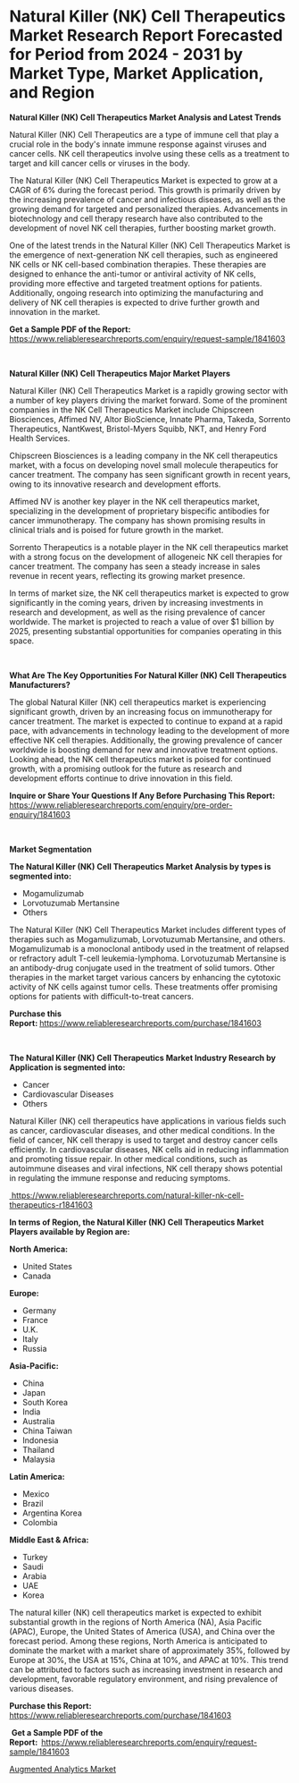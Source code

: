 <p><h1>Natural Killer (NK) Cell Therapeutics Market Research Report Forecasted for Period from 2024 -  2031 by Market Type, Market Application, and Region</h1></p><p><strong>Natural Killer (NK) Cell Therapeutics Market Analysis and Latest Trends</strong></p>
<p><p>Natural Killer (NK) Cell Therapeutics are a type of immune cell that play a crucial role in the body's innate immune response against viruses and cancer cells. NK cell therapeutics involve using these cells as a treatment to target and kill cancer cells or viruses in the body.</p><p>The Natural Killer (NK) Cell Therapeutics Market is expected to grow at a CAGR of 6% during the forecast period. This growth is primarily driven by the increasing prevalence of cancer and infectious diseases, as well as the growing demand for targeted and personalized therapies. Advancements in biotechnology and cell therapy research have also contributed to the development of novel NK cell therapies, further boosting market growth.</p><p>One of the latest trends in the Natural Killer (NK) Cell Therapeutics Market is the emergence of next-generation NK cell therapies, such as engineered NK cells or NK cell-based combination therapies. These therapies are designed to enhance the anti-tumor or antiviral activity of NK cells, providing more effective and targeted treatment options for patients. Additionally, ongoing research into optimizing the manufacturing and delivery of NK cell therapies is expected to drive further growth and innovation in the market.</p></p>
<p><strong>Get a Sample PDF of the Report:&nbsp;</strong> <a href="https://www.reliableresearchreports.com/enquiry/request-sample/1841603">https://www.reliableresearchreports.com/enquiry/request-sample/1841603</a></p>
<p>&nbsp;</p>
<p><strong>Natural Killer (NK) Cell Therapeutics Major Market Players</strong></p>
<p><p>Natural Killer (NK) Cell Therapeutics Market is a rapidly growing sector with a number of key players driving the market forward. Some of the prominent companies in the NK Cell Therapeutics Market include Chipscreen Biosciences, Affimed NV, Altor BioScience, Innate Pharma, Takeda, Sorrento Therapeutics, NantKwest, Bristol-Myers Squibb, NKT, and Henry Ford Health Services.</p><p>Chipscreen Biosciences is a leading company in the NK cell therapeutics market, with a focus on developing novel small molecule therapeutics for cancer treatment. The company has seen significant growth in recent years, owing to its innovative research and development efforts.</p><p>Affimed NV is another key player in the NK cell therapeutics market, specializing in the development of proprietary bispecific antibodies for cancer immunotherapy. The company has shown promising results in clinical trials and is poised for future growth in the market.</p><p>Sorrento Therapeutics is a notable player in the NK cell therapeutics market with a strong focus on the development of allogeneic NK cell therapies for cancer treatment. The company has seen a steady increase in sales revenue in recent years, reflecting its growing market presence.</p><p>In terms of market size, the NK cell therapeutics market is expected to grow significantly in the coming years, driven by increasing investments in research and development, as well as the rising prevalence of cancer worldwide. The market is projected to reach a value of over $1 billion by 2025, presenting substantial opportunities for companies operating in this space.</p></p>
<p>&nbsp;</p>
<p><strong>What Are The Key Opportunities For Natural Killer (NK) Cell Therapeutics Manufacturers?</strong></p>
<p><p>The global Natural Killer (NK) cell therapeutics market is experiencing significant growth, driven by an increasing focus on immunotherapy for cancer treatment. The market is expected to continue to expand at a rapid pace, with advancements in technology leading to the development of more effective NK cell therapies. Additionally, the growing prevalence of cancer worldwide is boosting demand for new and innovative treatment options. Looking ahead, the NK cell therapeutics market is poised for continued growth, with a promising outlook for the future as research and development efforts continue to drive innovation in this field.</p></p>
<p><strong>Inquire or Share Your Questions If Any Before Purchasing This Report:</strong> <a href="https://www.reliableresearchreports.com/enquiry/pre-order-enquiry/1841603">https://www.reliableresearchreports.com/enquiry/pre-order-enquiry/1841603</a></p>
<p>&nbsp;</p>
<p><strong>Market Segmentation</strong></p>
<p><strong>The Natural Killer (NK) Cell Therapeutics Market Analysis by types is segmented into:</strong></p>
<p><ul><li>Mogamulizumab</li><li>Lorvotuzumab Mertansine</li><li>Others</li></ul></p>
<p><p>The Natural Killer (NK) Cell Therapeutics Market includes different types of therapies such as Mogamulizumab, Lorvotuzumab Mertansine, and others. Mogamulizumab is a monoclonal antibody used in the treatment of relapsed or refractory adult T-cell leukemia-lymphoma. Lorvotuzumab Mertansine is an antibody-drug conjugate used in the treatment of solid tumors. Other therapies in the market target various cancers by enhancing the cytotoxic activity of NK cells against tumor cells. These treatments offer promising options for patients with difficult-to-treat cancers.</p></p>
<p><strong>Purchase this Report:&nbsp;</strong><a href="https://www.reliableresearchreports.com/purchase/1841603">https://www.reliableresearchreports.com/purchase/1841603</a></p>
<p>&nbsp;</p>
<p><strong>The Natural Killer (NK) Cell Therapeutics Market Industry Research by Application is segmented into:</strong></p>
<p><ul><li>Cancer</li><li>Cardiovascular Diseases</li><li>Others</li></ul></p>
<p><p>Natural Killer (NK) cell therapeutics have applications in various fields such as cancer, cardiovascular diseases, and other medical conditions. In the field of cancer, NK cell therapy is used to target and destroy cancer cells efficiently. In cardiovascular diseases, NK cells aid in reducing inflammation and promoting tissue repair. In other medical conditions, such as autoimmune diseases and viral infections, NK cell therapy shows potential in regulating the immune response and reducing symptoms.</p></p>
<p><a href="https://www.reliableresearchreports.com/natural-killer-nk-cell-therapeutics-r1841603">&nbsp;https://www.reliableresearchreports.com/natural-killer-nk-cell-therapeutics-r1841603</a></p>
<p><strong>In terms of Region, the Natural Killer (NK) Cell Therapeutics Market Players available by Region are:</strong></p>
<p>
    <p> <strong> North America: </strong>
        <ul>
            <li>United States</li>
            <li>Canada</li>
        </ul>
        </p> 
    <p> <strong> Europe: </strong>
        <ul>
            <li>Germany</li>
            <li>France</li>
            <li>U.K.</li>
            <li>Italy</li>
            <li>Russia</li>
        </ul>
        </p> 
    <p> <strong> Asia-Pacific: </strong>
        <ul>
            <li>China</li>
            <li>Japan</li>
            <li>South Korea</li>
            <li>India</li>
            <li>Australia</li>
            <li>China Taiwan</li>
            <li>Indonesia</li>
            <li>Thailand</li>
            <li>Malaysia</li>
        </ul>
        </p> 
    <p> <strong> Latin America: </strong>
        <ul>
            <li>Mexico</li>
            <li>Brazil</li>
            <li>Argentina Korea</li>
            <li>Colombia</li>
        </ul>
        </p> 
    <p> <strong> Middle East & Africa: </strong>
        <ul>
            <li>Turkey</li>
            <li>Saudi</li>
            <li>Arabia</li>
            <li>UAE</li>
            <li>Korea</li>
        </ul>
    </p>
    </p>
<p><p>The natural killer (NK) cell therapeutics market is expected to exhibit substantial growth in the regions of North America (NA), Asia Pacific (APAC), Europe, the United States of America (USA), and China over the forecast period. Among these regions, North America is anticipated to dominate the market with a market share of approximately 35%, followed by Europe at 30%, the USA at 15%, China at 10%, and APAC at 10%. This trend can be attributed to factors such as increasing investment in research and development, favorable regulatory environment, and rising prevalence of various diseases.</p></p>
<p><strong>Purchase this Report: </strong><a href="https://www.reliableresearchreports.com/purchase/1841603">https://www.reliableresearchreports.com/purchase/1841603</a></p>
<p>&nbsp;<strong>Get a Sample PDF of the Report:&nbsp;&nbsp;</strong><a href="https://www.reliableresearchreports.com/enquiry/request-sample/1841603">https://www.reliableresearchreports.com/enquiry/request-sample/1841603</a></p>
<p><strong></strong></p>
<p><p><a href="https://github.com/Whitneyboyettebo9kiw7yr13/Market-Research-Report-List-3/blob/main/augmented-analytics-market.md">Augmented Analytics Market</a></p></p>